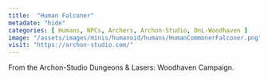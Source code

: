 ```yaml
---
title:  "Human Falconer"
metadate: "hide"
categories: [ Humans, NPCs, Archers, Archon-Studio, DnL-Woodhaven ]
image: "/assets/images/minis/humanoid/humans/HumanCommonerFalconer.png"
visit: "https://archon-studio.com/"
---
```

From the Archon-Studio Dungeons & Lasers: Woodhaven Campaign.